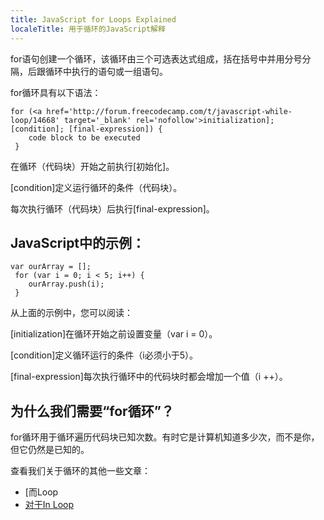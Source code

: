 ```yaml
---
title: JavaScript for Loops Explained
localeTitle: 用于循环的JavaScript解释
---
```

for语句创建一个循环，该循环由三个可选表达式组成，括在括号中并用分号分隔，后跟循环中执行的语句或一组语句。

for循环具有以下语法：
```
for (<a href='http://forum.freecodecamp.com/t/javascript-while-loop/14668' target='_blank' rel='nofollow'>initialization]; [condition]; [final-expression]) { 
    code block to be executed 
 } 
```

在循环（代码块）开始之前执行\[初始化\]。

\[condition\]定义运行循环的条件（代码块）。

每次执行循环（代码块）后执行\[final-expression\]。

## JavaScript中的示例：
```
var ourArray = []; 
 for (var i = 0; i < 5; i++) { 
    ourArray.push(i); 
 } 
```

从上面的示例中，您可以阅读：

\[initialization\]在循环开始之前设置变量（var i = 0）。

\[condition\]定义循环运行的条件（i必须小于5）。

\[final-expression\]每次执行循环中的代码块时都会增加一个值（i ++）。

## 为什么我们需要“for循环”？

for循环用于循环遍历代码块已知次数。有时它是计算机知道多少次，而不是你，但它仍然是已知的。

查看我们关于循环的其他一些文章：

*   \[而Loop
*   [对于In Loop](http://forum.freecodecamp.com/t/javascript-for-in-loop/14665)